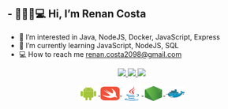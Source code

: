 ## - 👨🏻‍💻💻 Hi, I’m Renan Costa
- 🧠 I’m interested in Java, NodeJS, Docker, JavaScript, Express                       
- 📕 I’m currently learning JavaScript, NodeJS, SQL
- 💻 How to reach me renan.costa2098@gmail.com
<div align="center">
  <a href="https://github.com/renanzitoo">
  <img height="150em" src="https://github-readme-stats.vercel.app/api?username=renanzitoo&show_icons=true&theme=tokyonight&include_all_commits=true&count_private=true"/>
  <img height="150em" src="https://github-readme-stats.vercel.app/api/top-langs/?username=renanzitoo&layout=compact&langs_count=7&theme=tokyonight"/>
  <img height="200em" src="https://user-images.githubusercontent.com/91814882/138362919-1e742c6e-7bcf-4551-80b9-8b97504ed601.gif"/>
</div>

  <div style="display: inline_block" align="center"><br>
  <img align="center" alt="android" height="30" width="40" src="https://raw.githubusercontent.com/devicons/devicon/master/icons/android/android-original.svg">
  <img align="center" alt="swift" height="30" width="40" src="https://raw.githubusercontent.com/devicons/devicon/master/icons/swift/swift-original.svg">
  <img align="center" alt="java" height="30" width="40" src="https://raw.githubusercontent.com/devicons/devicon/master/icons/java/java-original.svg">
  <img align="center" alt="nodejs" height="30" width="40" src="https://raw.githubusercontent.com/devicons/devicon/master/icons/nodejs/nodejs-original.svg">
  <img align="center" alt="docker" height="30" width="40" src="https://raw.githubusercontent.com/devicons/devicon/master/icons/docker/docker-original.svg">
</div>
  


